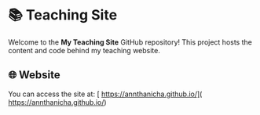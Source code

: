 # 📚 Teaching Site

Welcome to the **My Teaching Site** GitHub repository! This project hosts the content and code behind my teaching website.

## 🌐 Website

You can access the site at: [ https://annthanicha.github.io/]( https://annthanicha.github.io/)
